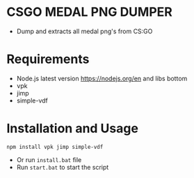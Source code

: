 # CSGO MEDAL PNG DUMPER

* Dump and extracts all medal png's from CS:GO


# Requirements
* Node.js latest version https://nodejs.org/en and libs bottom
* vpk
* jimp
* simple-vdf


# Installation and Usage

```
npm install vpk jimp simple-vdf
```
* Or run `install.bat` file
* Run `start.bat` to start the script
